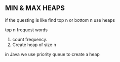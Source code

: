 ## MIN & MAX HEAPS 

if the questing is like find top n or bottom n use heaps

top n frequest words

1. count frequency.
2. Create heap of size n

in Java we use priority queue to create a heap
